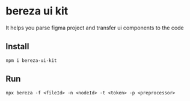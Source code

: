 # bereza ui kit

It helps you parse figma project and transfer ui components to the code

## Install

`npm i bereza-ui-kit`

## Run

`npx bereza -f <fileId> -n <nodeId> -t <token> -p <preprocessor>`
